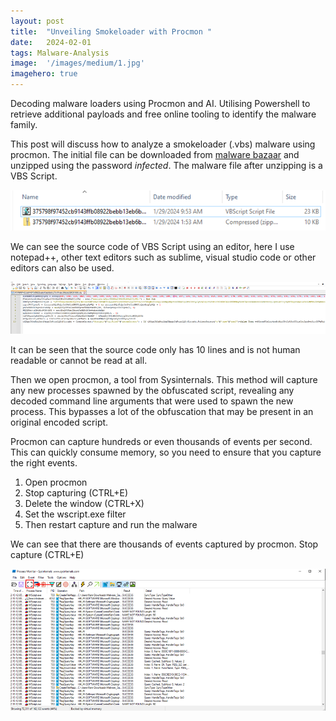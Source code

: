 ```yaml
---
layout:	post
title:	"Unveiling Smokeloader with Procmon "
date:	2024-02-01
tags: Malware-Analysis
image:  '/images/medium/1.jpg'
imagehero: true
---
```


Decoding malware loaders using Procmon and AI. Utilising Powershell to retrieve additional payloads and free online tooling to identify the malware family.

This post will discuss how to analyze a smokeloader (.vbs) malware using procmon. The initial file can be downloaded from [malware bazaar](https://bazaar.abuse.ch/sample/375798f97452cb9143ffb08922bebb13eb6bb0c27a101ebc568a3e5295361936/) and unzipped using the password _infected_. The malware file after unzipping is a VBS Script.

![malware](/images/vbs.png)

We can see the source code of VBS Script using an editor, here I use notepad++, other text editors such as sublime, visual studio code or other editors can also be used.

![notepad](/images/notepad.png)

It can be seen that the source code only has 10 lines and is not human readable or cannot be read at all.

Then we open procmon, a tool from Sysinternals. This method will capture any new processes spawned by the obfuscated script, revealing any decoded command line arguments that were used to spawn the new process. This bypasses a lot of the obfuscation that may be present in an original encoded script.

Procmon can capture hundreds or even thousands of events per second. This can quickly consume memory, so you need to ensure that you capture the right events.
1.	Open procmon
2.	Stop capturing (CTRL+E) 
3.	Delete the window (CTRL+X)
4.	Set the wscript.exe filter 
5.	Then restart capture and run the malware

We can see that there are thousands of events captured by procmon. Stop capture (CTRL+E)

![procmon](/images/procmon.png)